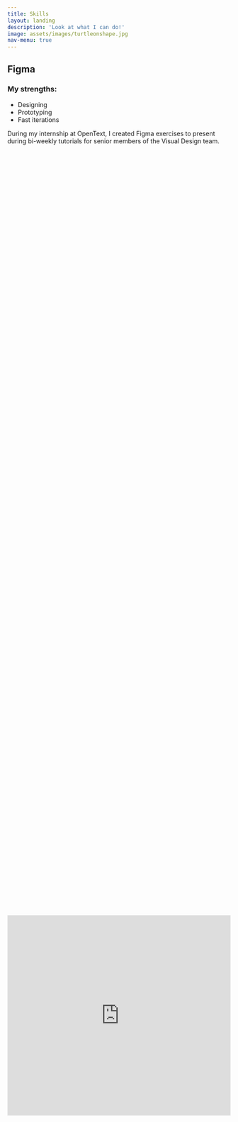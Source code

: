 ```yaml
---
title: Skills
layout: landing
description: 'Look at what I can do!'
image: assets/images/turtleonshape.jpg
nav-menu: true
---
```


<!-- Main -->
<div id="main">

<!-- One -->
<section id="one">
	<div class="inner">

<h2>Figma</h2>
<div class="row">
	<h3>My strengths:</h3>
	<div class="6u 12u$(small)">
		<ul>
			<li>Designing</li>
			<li>Prototyping</li>
			<li>Fast iterations</li>
		</ul>
	</div>
</div>
<p>During my internship at OpenText, I created Figma exercises to present during bi-weekly tutorials for senior members of the Visual Design team.</p>
<div class="row">
	<div class="6u 12u$(small)">
		<html>
			<head>
				<style>
					#content {
						width: 100%;
						margin: auto;
						height: 100%;
						display: flex;
						align-items: center;
						}
				</style>
			</head>
			<body>
				<div id="content">
					<iframe style="border: 1px solid rgba(0, 0, 0, 0.1);" width="800" height="450" src="https://www.figma.com/embed?embed_host=share&url=https%3A%2F%2Fwww.figma.com%2Ffile%2FRQptk8jcMXGXQXRB8WJxIB%2Fwebpage-prototype%3Fnode-id%3D0%253A1%26t%3DXHuhf9TLEruKct30-1" allowfullscreen></iframe>
				</div>
			</body>
		</html>
	</div>
	<div class="6u 12u$(small)">
		<html>
			<head>
				<style>
					#content {
						width: 100%;
						margin: auto;
						height: 100%;
						display: flex;
						align-items: center;
						}
				</style>
			</head>
			<body>
				<div id="content">
					<iframe style="border: 1px solid rgba(0, 0, 0, 0.1);" width="800" height="450" src="https://www.figma.com/embed?embed_host=share&url=https%3A%2F%2Fwww.figma.com%2Fproto%2FRQptk8jcMXGXQXRB8WJxIB%2Fwebpage-prototype%3Fnode-id%3D4%253A77%26scaling%3Dscale-down%26page-id%3D0%253A1%26starting-point-node-id%3D4%253A77" allowfullscreen></iframe> 	
				</div>
			</body>
		</html>
	</div>
</div>

<hr class="major"/>

<h2>OnShape</h2>
<p>CAD drawings created for projects and design sprints.</p>
<span class="image fit"><img src="{% link assets/images/pokeball.png %}" alt="" /></span>
<span class="image fit"><img src="{% link assets/images/more cad.png %}" alt="" /></span>

<hr class="major"/>

<h2>Sketching</h2>
<p>Sketch and low fidelity prototype of a wheelchair for a Design course project.</p>
<span class="image fit"><img src="{% link assets/images/tsts.png %}" alt="" /></span>
<p>A few doodles.</p>
<span class="image fit"><img src="{% link assets/images/doodles.png %}" alt="" /></span>

